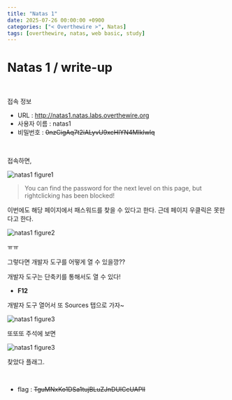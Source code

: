 ```yaml
---
title: "Natas 1"
date: 2025-07-26 00:00:00 +0900
categories: ["< Overthewire >", Natas]
tags: [overthewire, natas, web basic, study]
---
```


# Natas 1 / write-up

<br>

접속 정보 
- URL : http://natas1.natas.labs.overthewire.org
- 사용자 이름 : natas1
- 비밀번호 : ~~0nzCigAq7t2iALyvU9xcHlYN4MlkIwlq~~

<br>

접속하면,

![natas1 figure1](/assets/img/natas/natas1-1.png)

> You can find the password for the next level on this page, but rightclicking has been blocked!

이번에도 해당 페이지에서 패스워드를 찾을 수 있다고 한다. 근데 페이지 우클릭은 못한다고 한다.

![natas1 figure2](/assets/img/natas/natas1-2.png)

ㅠㅠ

그렇다면 개발자 도구를 어떻게 열 수 있을깡??

개발자 도구는 단축키를 통해서도 열 수 있다!

- **F12**

개발자 도구 열어서 또 Sources 탭으로 가자~

![natas1 figure3](/assets/img/natas/natas1-3.png)

또또또 주석에 보면

![natas1 figure3](/assets/img/natas/natas1-4.png)

찾았다 플래그.

<br>

- flag : ~~TguMNxKo1DSa1tujBLuZJnDUlCcUAPlI~~